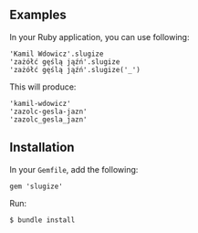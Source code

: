 ## <a name="Examples"></a>Examples
In your Ruby application, you can use following:

    'Kamil Wdowicz'.slugize
    'zażółć gęślą jąźń'.slugize
    'zażółć gęślą jąźń'.slugize('_')
    
This will produce:

    'kamil-wdowicz'
    'zazolc-gesla-jazn'
    'zazolc_gesla_jazn'

## <a name="installation"></a>Installation
In your `Gemfile`, add the following:

    gem 'slugize'

Run:

    $ bundle install
